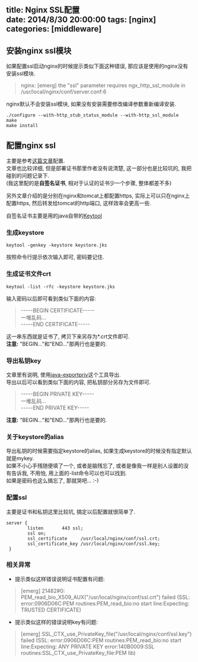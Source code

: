 title: Nginx SSL配置  
date: 2014/8/30 20:00:00
tags: [nginx]
categories: [middleware]
---

## 安装nginx ssl模块  

如果配置ssl启动nginx的时候提示类似下面这种错误, 那应该是使用的nginx没有安装ssl模块.  
> nginx: [emerg] the "ssl" parameter requires ngx_http_ssl_module in /usr/local/nginx/conf/server.conf:6 

nginx默认不会安装ssl模块, 如果没有安装需要修改编译参数重新编译安装.  
```shell  
./configure --with-http_stub_status_module --with-http_ssl_module  
make  
make install  
```  


## 配置nginx ssl  

主要是参考[这篇文章](http://my.oschina.net/zhlmmc/blog/42125)配置.  
文章也比较详细, 但是部署证书那里作者没有说清楚, 这一部分也是比较坑的, 我把碰到的问题记录下.  
(我这里配的是**自签名证书**, 相对于认证的证书少一个步骤, 整体都差不多)  

另外文章介绍的是分别在nginx和tomcat上都配置https, 实际上可以只在nginx上配置https, 然后转发给tomcat的http端口, 这样效率会更高一些.  

自签名证书主要是用的java自带的[Keytool](http://www.cnblogs.com/diyunpeng/archive/2012/02/20/2360226.html)  

### 生成keystore  

``` shell
keytool -genkey -keystore keystore.jks  
```  
按照命令行提示依次输入即可, 密码要记住.  

### 生成证书文件crt

``` shell
keytool -list -rfc -keystore keystore.jks 
```  
输入密码以后即可看到类似下面的内容:  
> -----BEGIN CERTIFICATE-----  
> 一堆乱码...  
> -----END CERTIFICATE-----  

这一串东西就是证书了, 拷贝下来另存为\*.crt文件即可.   
**注意:**  "BEGIN..."和"END..."那两行也是要的.  

### 导出私钥key  

文章里有说明, 使用[java-exportpriv](https://code.google.com/p/java-exportpriv/)这个工具导出.  
导出以后可以看到类似下面的内容, 把私钥部分另存为文件即可.  
> -----BEGIN PRIVATE KEY-----  
> 一堆乱码...  
> -----END PRIVATE KEY-----  

**注意:** "BEGIN..."和"END..."那两行也是要的.  

### 关于keystore的alias  

导出私钥的时候需要指定keystore的alias, 如果生成keystore的时候没有指定默认就是mykey.  
如果不小心手残随便填了一个, 或者是脑残忘了, 或者是像我一样是别人设置的没有告诉我, 不用怕, 用上面的-list命令可以也可以找到.  
如果是密码也这么搞忘了, 那就哭吧... :-)


### 配置ssl  
主要是证书和私钥这里比较坑, 搞定以后配置就很简单了.  
``` shell
server {
        listen       443 ssl;
        ssl on;
        ssl_certificate     /usr/local/nginx/conf/ssl.crt;
        ssl_certificate_key /usr/local/nginx/conf/ssl.key;
 }
```

### 相关异常  

- 提示类似这样错误说明证书配置有问题:  
> [emerg] 21482#0: PEM_read_bio_X509_AUX("/usr/local/nginx/conf/ssl.crt") failed (SSL: error:0906D06C:PEM routines:PEM_read_bio:no start line:Expecting: TRUSTED CERTIFICATE)


- 提示类似这样的错误说明key有问题:  
> [emerg] SSL_CTX_use_PrivateKey_file("/usr/local/nginx/conf/ssl.key") failed (SSL: error:0906D06C:PEM routines:PEM_read_bio:no start line:Expecting: ANY PRIVATE KEY error:140B0009:SSL routines:SSL_CTX_use_PrivateKey_file:PEM lib)